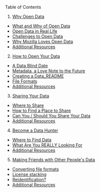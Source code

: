Table of Contents

1. [Why Open Data](1-why-open-data.md)
 * [What and Why of Open Data](1.1-what-and-why.md)
  * [Open Data in Real Life](1.2-open-data-irl.md)
  * [Challenges to Open Data](1.3-challenges.md)
  * [Why Mozilla Loves Open Data](1.4-why-mozilla.md)
  * [Additional Resources](1.5-resources.md)
2. [How to Open Your Data](2-how-to.md)
  * [A Data Blind Date](2.1-blind-data.md)
  * [Metadata, a Love Note to the Future](2.3-metadata.md)
  * [Creating a Data_README](2.4-data-readme.md)
  * [File Formats](2.5-file-formats.md)
  * [Additional Resources](2.6-resources.md)
3. [Sharing Your Data]()
  * [Where to Share]()
  * [How to Find a Place to Share]()
  * [Can You / Should You Share Your Data]()
  * [Additional Resources]()
4. [Become a Data Hunter]()
  * [Where to Find Data]()
  * [What Are You REALLY Looking For]()
  * [Additional Resources]()
5. [Making Friends with Other People's Data]() 
  * [Converting file formats]()
  * [License stacking]()
  * [Reidentification?]()
  * [Additional Resources]()
